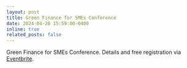 ```yaml
---
layout: post
title: Green Finance for SMEs Conference
date: 2024-04-28 15:59:00-0400
inline: true
related_posts: false
---
```


Green Finance for SMEs Conference. Details and free registration via [Eventbrite](https://rb.gy/whfwwt).


